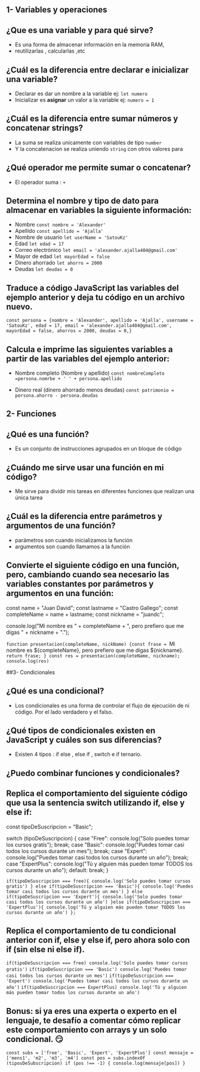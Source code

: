 ## 1- Variables y operaciones
## ¿Que es una variable y para qué sirve?

- Es una forma de almacenar información en la memoria RAM,
- reutilizarlas , calcularlas ,etc

## ¿Cuál es la diferencia entre declarar e inicializar una variable?

- Declarar es dar un nombre a la variable ej: `let numero`
- Inicializar es **asignar** un valor a la variable ej: `numero = 1`

## ¿Cuál es la diferencia entre sumar números y concatenar strings?

- La suma se realiza unicamente con variables de tipo `number`
- Y la concatenacion se realiza uniendo `string` con otros valores para

## ¿Qué operador me permite sumar o concatenar?

- El operador suma : `+`

## Determina el nombre y tipo de dato para almacenar en variables la siguiente información:

- Nombre `const nombre = 'Alexander'`
- Apellido `const apellido = 'Ajalla'`
- Nombre de usuario `let userName = 'SatouKz'`
- Edad `let edad = 17`
- Correo electrónico `let email = 'alexander.ajalla404@gmail.com'`
- Mayor de edad `let mayorEdad = false`
- Dinero ahorrado `let ahorro = 2000`
- Deudas `let deudas = 0`

## Traduce a código JavaScript las variables del ejemplo anterior y deja tu código en un archivo nuevo.

`const persona = {nombre = 'Alexander', apellido = 'Ajalla', username = 'SatouKz', edad = 17, email = 'alexander.ajalla404@gmail.com', mayorEdad = false, ahorros = 2000, deudas = 0,}`

## Calcula e imprime las siguientes variables a partir de las variables del ejemplo anterior:

- Nombre completo (Nombre y apellido)
  `const nombreCompleto =persona.nomrbe + ' ' + persona.apellido`

- Dinero real (dinero ahorrado menos deudas)
  `const patrimonio = persona.ahorro - persona.deudas`

## 2- Funciones
## ¿Qué es una función?

- Es un conjunto de instrucciones agrupados en un bloque de código

## ¿Cuándo me sirve usar una función en mi código?
- Me sirve para dividir mis tareas en diferentes funciones que realizan una única tarea

## ¿Cuál es la diferencia entre parámetros y argumentos de una función?

- parámetros son cuando inicializamos la función 
- argumentos son cuando llamamos a la función 

## Convierte el siguiente código en una función, pero, cambiando cuando sea necesario las variables constantes por parámetros y argumentos en una función:

const name = "Juan David";
const lastname = "Castro Gallego";
const completeName = name + lastname;
const nickname = "juandc";

console.log("Mi nombre es " + completeName + ", pero prefiero que me digas " + nickname + ".");

`function presentacion(completeName, nickName) {const frase = `Mi nombre es ${completeName}, pero prefiero que me digas ${nickname}.` return frase; } const res = presentacion(completeName, nickname); console.log(res)`

##3- Condicionales
## ¿Qué es una condicional?

- Los condicionales es una forma de controlar el flujo de ejecución de ni código. Por el lado verdadero y el falso.

## ¿Qué tipos de condicionales existen en JavaScript y cuáles son sus diferencias?

- Existen 4 tipos : if else , else if , switch e if ternario.

## ¿Puedo combinar funciones y condicionales?


## Replica el comportamiento del siguiente código que usa la sentencia switch utilizando if, else y else if:

const tipoDeSuscripcion = "Basic";

switch (tipoDeSuscripcion) {
   case "Free":
       console.log("Solo puedes tomar los cursos gratis");
       break;
   case "Basic":
       console.log("Puedes tomar casi todos los cursos durante un mes");
       break;
   case "Expert":
       console.log("Puedes tomar casi todos los cursos durante un año");
       break;
   case "ExpertPlus":
       console.log("Tú y alguien más pueden tomar TODOS los cursos durante un año");
      default: break;
}

`if(tipoDeSuscripcion === free){
    console.log('Solo puedes tomar cursos gratis')
} else if(tipoDeSuscripcion === 'Basic'){
    console.log('Puedes tomar casi todos los cursos durante un mes')
} else if(tipoDeSuscripcion === 'Expert'){
    console.log('Solo puedes tomar casi todos los cursos durante un año')
}else if(tipoDeSuscripcion === 'ExpertPlus'){
    console.log('Tú y alguien más pueden tomar TODOS los cursos durante un año')
};`

## Replica el comportamiento de tu condicional anterior con if, else y else if, pero ahora solo con if (sin else ni else if).

`if(tipoDeSuscripcion === free) console.log('Solo puedes tomar cursos gratis')`
`if(tipoDeSuscripcion === 'Basic') console.log('Puedes tomar casi todos los cursos durante un mes')`
`if(tipoDeSuscripcion === 'Expert') console.log('Puedes tomar casi todos los cursos durante un año')`
`if(tipoDeSuscripcion === ExpertPlus) console.log('Tú y alguien más pueden tomar todos los cursos durante un año')`  

## Bonus: si ya eres una experta o experto en el lenguaje, te desafío a comentar cómo replicar este comportamiento con arrays y un solo condicional. 😏

`const subs = ['free', 'Basic', 'Expert', 'ExpertPlus'] const mensaje = ['mens1', 'm2', 'm3', 'm4'] const pos = subs.indexOf (tiposDeSubscripcion) if (pos !== -1) { console.log(mensaje[pos]) }`

